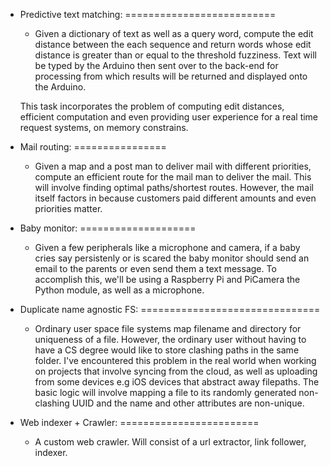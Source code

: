
+ Predictive text matching:
==========================

    + Given a dictionary of text as well as a query word, compute the edit distance
      between the each sequence and return words whose edit distance is greater than or equal
      to the threshold fuzziness.
      Text will be typed by the Arduino then sent over to the back-end for processing from which
     results will be returned and displayed onto the Arduino.

    This task incorporates the problem of computing edit distances, efficient computation and
    even providing user experience for a real time request systems, on memory constrains.


+ Mail routing:
================

    + Given a map and a post man to deliver mail with different priorities, compute an efficient
     route for the mail man to deliver the mail. This will involve finding optimal paths/shortest routes.
     However, the mail itself factors in because customers paid different amounts and even priorities 
     matter.


+ Baby monitor:
====================
    
    + Given a few peripherals like a microphone and camera, if a baby cries say persistenly or is scared
    the baby monitor should send an email to the parents or even send them a text message.
    To accomplish this, we'll be using a Raspberry Pi and PiCamera the Python module, as well as a microphone.

+ Duplicate name agnostic FS:
===============================

    + Ordinary user space file systems map filename and directory for uniqueness of a file. However,
    the ordinary user without having to have a CS degree would like to store clashing paths in the 
    same folder. I've encountered this problem in the real world when working on projects that involve
    syncing from the cloud, as well as uploading from some devices e.g iOS devices that abstract away filepaths. The basic logic will involve mapping a file to its randomly generated non-clashing UUID and the name and other attributes are non-unique.

+ Web indexer + Crawler:
========================
    + A custom web crawler. Will consist of a url extractor, link follower, indexer. 

